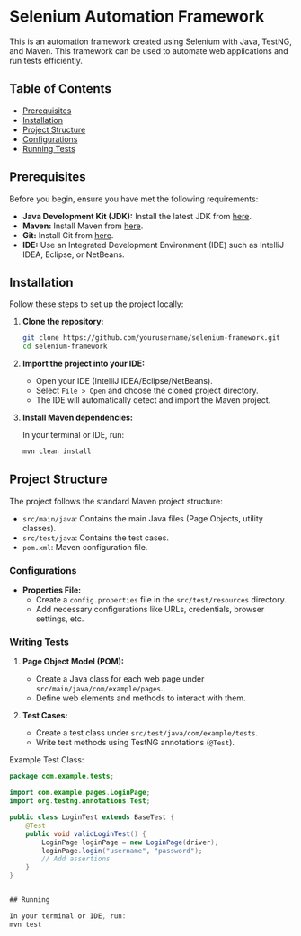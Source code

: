 # Selenium Automation Framework

This is an automation framework created using Selenium with Java, TestNG, and Maven. This framework can be used to automate web applications and run tests efficiently.

## Table of Contents

- [Prerequisites](#prerequisites)
- [Installation](#installation)
- [Project Structure](#project-structure)
- [Configurations](#usage)
- [Running Tests](#running-tests)


## Prerequisites

Before you begin, ensure you have met the following requirements:

- **Java Development Kit (JDK):** Install the latest JDK from [here](https://www.oracle.com/java/technologies/javase-downloads.html).
- **Maven:** Install Maven from [here](https://maven.apache.org/install.html).
- **Git:** Install Git from [here](https://git-scm.com/downloads).
- **IDE:** Use an Integrated Development Environment (IDE) such as IntelliJ IDEA, Eclipse, or NetBeans.

## Installation

Follow these steps to set up the project locally:

1. **Clone the repository:**

    ```bash
    git clone https://github.com/yourusername/selenium-framework.git
    cd selenium-framework
    ```

2. **Import the project into your IDE:**
    - Open your IDE (IntelliJ IDEA/Eclipse/NetBeans).
    - Select `File > Open` and choose the cloned project directory.
    - The IDE will automatically detect and import the Maven project.

3. **Install Maven dependencies:**

    In your terminal or IDE, run:

    ```bash
    mvn clean install
    ```

## Project Structure

The project follows the standard Maven project structure:

- `src/main/java`: Contains the main Java files (Page Objects, utility classes).
- `src/test/java`: Contains the test cases.
- `pom.xml`: Maven configuration file.

### Configurations

- **Properties File:**
    - Create a `config.properties` file in the `src/test/resources` directory.
    - Add necessary configurations like URLs, credentials, browser settings, etc.

### Writing Tests

1. **Page Object Model (POM):**
    - Create a Java class for each web page under `src/main/java/com/example/pages`.
    - Define web elements and methods to interact with them.

2. **Test Cases:**
    - Create a test class under `src/test/java/com/example/tests`.
    - Write test methods using TestNG annotations (`@Test`).

Example Test Class:

```java
package com.example.tests;

import com.example.pages.LoginPage;
import org.testng.annotations.Test;

public class LoginTest extends BaseTest {
    @Test
    public void validLoginTest() {
        LoginPage loginPage = new LoginPage(driver);
        loginPage.login("username", "password");
        // Add assertions
    }
}


## Running

In your terminal or IDE, run:
mvn test

